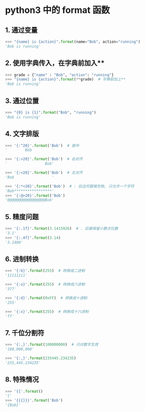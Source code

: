 # python3 中的 format 函数

## 1. 通过变量

```python
>>> "{name} is {action}".format(name="Bob", action="running")
'Bob is running'
```

## 2. 使用字典传入，在字典前加入**

```python
>>> grade = {"name" : "Bob", "action": "running"}
>>> "{name} is {action}".format(**grade)  # 字典前加上**
'Bob is running'
```

## 3.  通过位置

```python
>>> "{0} is {1}".format("Bob", "running")
'Bob is running'
```

## 4. 文字排版

```python
>>> '{:^20}'.format('Bob')  # 居中
'        Bob         '

>>> '{:>20}'.format('Bob')  # 右对齐 
'                 Bob'

>>> '{:<20}'.format('Bob')  # 左对齐
'Bob                 '

>>> '{:*<20}'.format('Bob')  # : 后边可跟填充物, 只允许一个字符
'Bob*****************'
>>> '{:@>20}'.format('Bob')
'@@@@@@@@@@@@@@@@@Bob'
```

## 5. 精度问题

```python
>>> '{:.1f}'.format(3.1415926)  # . 后接保留小数点位数
'3.1'
>>> '{:.4f}'.format(3.14)
'3.1400'
```

## 6. 进制转换

```python
>>> '{:b}'.format(255)  # 转换成二进制
'11111111'

>>> '{:o}'.format(255)  # 转换成八进制
'377'

>>> '{:d}'.format(0xFF)  # 转换成十进制
'255'

>>> '{:x}'.format(255)  # 转换成十六进制
'ff'
```

## 7. 千位分割符

```python
>>> '{:,}'.format(100000000)  # 只对数字生效
'100,000,000'

>>> '{:,}'.format(235445.234235)
'235,445.234235'
```

## 8. 特殊情况

```python
>>> '{{'.format()
'{'
>>> '{{{}}}'.format('Bob')
'{Bob}'
```
